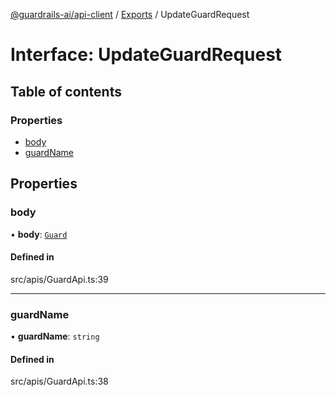 [@guardrails-ai/api-client](../README.md) / [Exports](../modules.md) / UpdateGuardRequest

# Interface: UpdateGuardRequest

## Table of contents

### Properties

- [body](UpdateGuardRequest.md#body)
- [guardName](UpdateGuardRequest.md#guardname)

## Properties

### body

• **body**: [`Guard`](Guard.md)

#### Defined in

src/apis/GuardApi.ts:39

___

### guardName

• **guardName**: `string`

#### Defined in

src/apis/GuardApi.ts:38
